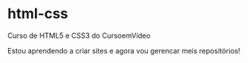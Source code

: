 # html-css
Curso de HTML5 e CSS3 do CursoemVídeo

Estou aprendendo a criar sites e agora vou gerencar meis repositórios!
